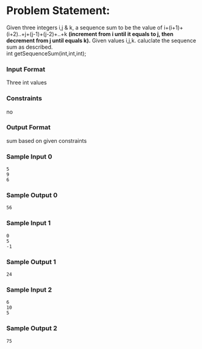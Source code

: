 # Problem Statement:

Given three integers i,j & k, a sequence sum to be the value of i+(i+1)+(i+2)..+j+(j-1)+(j-2)+..+k __(increment from i until it equals to j, then decrement from j until equals k).__ Given values i,j,k. caluclate the sequence sum as described.<br>
int getSequenceSum(int,int,int);

### Input Format

Three int values

### Constraints

no

### Output Format

sum based on given constraints

### Sample Input 0
```
5
9
6
```
### Sample Output 0
```
56
```
### Sample Input 1
```
0
5
-1
```
### Sample Output 1
```
24
```
### Sample Input 2
```
6
10
5
```
### Sample Output 2
```
75
```
